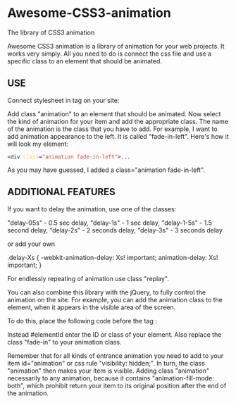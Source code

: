 # Awesome-CSS3-animation
The library of CSS3 animation

<p>Awesome CSS3 animation is a library of animation for your web projects. It works very simply.
All you need to do is connect the css file and use a specific class to an element that should be animated.</p>

<h2>USE</h2>

<p>Connect stylesheet in <head> tag on your site:</p>

<link rel = "stylesheet" href = "awesome.min.css">

<p>Add class "animation" to an element that should be animated. Now select the kind of animation for your item and add the appropriate class. 
The name of the animation is the class that you have to add.
For example, I want to add animation appearance to the left. It is called "fade-in-left". Here's how it will look my element:
</p>
<div class="highlight highlight-html"><pre><code class="html">&lt;div <span style="color:#FFCE53;">class</span>=<span style="color:#E93838">"animation fade-in-left"</span>&gt;...</code></pre></div>


<p>As you may have guessed, I added a class="animation fade-in-left".</p>

<h2>ADDITIONAL FEATURES</h2>

<p>If you want to delay the animation, use one of the classes:</p>

<p>"delay-05s" - 0.5 sec delay, 
"delay-1s" - 1 sec delay, 
"delay-1-5s" - 1.5 second delay, 
"delay-2s" - 2 seconds delay, 
"delay-3s" - 3 seconds delay</p>

<p>or add your own</p>

.delay-Xs
{
    -webkit-animation-delay: Xs! important;
    animation-delay: Xs! important;
}

<p>For endlessly repeating of animation use class "replay".</p>

<p>You can also combine this library with the jQuery, to fully control the animation on the site. For example, you can add the animation class to the element, 
when it appears in the visible area of the screen.</p>

<p>To do this, place the following code before the tag </ body>:</p>

<script>
	$ (window) .scroll (function () {
	$ ('# elementId'). each (function () {
	var elPosition = $ (this) .offset (). top; 	// Position of the element
	var elHeight = $ (this) .height (); 		// Height of the element
	var windowTop = $ (window) .scrollTop (); 	// Top of the window
	var windowHeight = $ (window) .height (); 	// Height of the window
	if (elPosition <windowTop + windowHeight - elHeight) {
		$ (This) .addClass ("animation fade-in");
	} 						// adds the class wheh the element is fully in the visible area of the window
	if (elPosition> windowTop + windowHeight) {
		$ (This) .removeClass ("animation fade-in");
	} 						// removes the class when the element is not visible in the window
	if (elPosition + elHeight <windowTop) {
		$ (This) .removeClass ("animation fade-in");
	} 						// removes the class when the element is not visible in the window
	});
	});
</script>

<p>Instead #elementId enter the ID or class of your element. Also replace the class "fade-in" to your animation class.</p>

<p>Remember that for all kinds of entrance animation you need to add to your item id="animation" or css rule "visibility: hidden;". 
In turn, the class "animation" then makes your item is visible. 
Adding class "animation" necessarily to any animation, because it contains "animation-fill-mode: both", 
which prohibit return your item to its original position after the end of the animation.</p>

